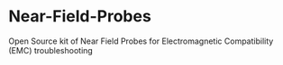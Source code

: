 # Near-Field-Probes
Open Source kit of Near Field Probes for Electromagnetic Compatibility (EMC) troubleshooting
